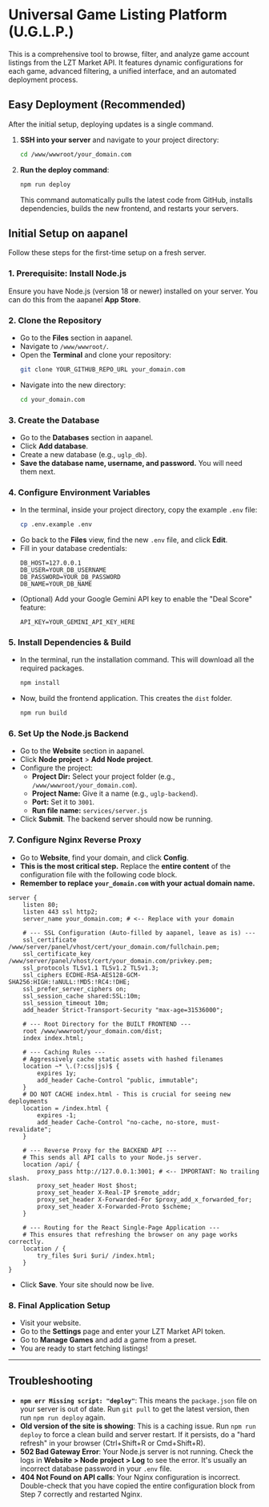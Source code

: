 # Universal Game Listing Platform (U.G.L.P.)

This is a comprehensive tool to browse, filter, and analyze game account listings from the LZT Market API. It features dynamic configurations for each game, advanced filtering, a unified interface, and an automated deployment process.

## Easy Deployment (Recommended)

After the initial setup, deploying updates is a single command.

1.  **SSH into your server** and navigate to your project directory:
    ```bash
    cd /www/wwwroot/your_domain.com
    ```
2.  **Run the deploy command**:
    ```bash
    npm run deploy
    ```
    This command automatically pulls the latest code from GitHub, installs dependencies, builds the new frontend, and restarts your servers.

## Initial Setup on aapanel

Follow these steps for the first-time setup on a fresh server.

### 1. Prerequisite: Install Node.js
Ensure you have Node.js (version 18 or newer) installed on your server. You can do this from the aapanel **App Store**.

### 2. Clone the Repository
- Go to the **Files** section in aapanel.
- Navigate to `/www/wwwroot/`.
- Open the **Terminal** and clone your repository:
  ```bash
  git clone YOUR_GITHUB_REPO_URL your_domain.com
  ```
- Navigate into the new directory:
  ```bash
  cd your_domain.com
  ```

### 3. Create the Database
- Go to the **Databases** section in aapanel.
- Click **Add database**.
- Create a new database (e.g., `uglp_db`).
- **Save the database name, username, and password.** You will need them next.

### 4. Configure Environment Variables
- In the terminal, inside your project directory, copy the example `.env` file:
  ```bash
  cp .env.example .env
  ```
- Go back to the **Files** view, find the new `.env` file, and click **Edit**.
- Fill in your database credentials:
  ```
  DB_HOST=127.0.0.1
  DB_USER=YOUR_DB_USERNAME
  DB_PASSWORD=YOUR_DB_PASSWORD
  DB_NAME=YOUR_DB_NAME
  ```
- (Optional) Add your Google Gemini API key to enable the "Deal Score" feature:
  ```
  API_KEY=YOUR_GEMINI_API_KEY_HERE
  ```

### 5. Install Dependencies & Build
- In the terminal, run the installation command. This will download all the required packages.
  ```bash
  npm install
  ```
- Now, build the frontend application. This creates the `dist` folder.
  ```bash
  npm run build
  ```

### 6. Set Up the Node.js Backend
- Go to the **Website** section in aapanel.
- Click **Node project** > **Add Node project**.
- Configure the project:
    - **Project Dir:** Select your project folder (e.g., `/www/wwwroot/your_domain.com`).
    - **Project Name:** Give it a name (e.g., `uglp-backend`).
    - **Port:** Set it to `3001`.
    - **Run file name:** `services/server.js`
- Click **Submit**. The backend server should now be running.

### 7. Configure Nginx Reverse Proxy
- Go to **Website**, find your domain, and click **Config**.
- **This is the most critical step.** Replace the **entire content** of the configuration file with the following code block.
- **Remember to replace `your_domain.com` with your actual domain name.**

```nginx
server {
    listen 80;
    listen 443 ssl http2;
    server_name your_domain.com; # <-- Replace with your domain

    # --- SSL Configuration (Auto-filled by aapanel, leave as is) ---
    ssl_certificate /www/server/panel/vhost/cert/your_domain.com/fullchain.pem;
    ssl_certificate_key /www/server/panel/vhost/cert/your_domain.com/privkey.pem;
    ssl_protocols TLSv1.1 TLSv1.2 TLSv1.3;
    ssl_ciphers ECDHE-RSA-AES128-GCM-SHA256:HIGH:!aNULL:!MD5:!RC4:!DHE;
    ssl_prefer_server_ciphers on;
    ssl_session_cache shared:SSL:10m;
    ssl_session_timeout 10m;
    add_header Strict-Transport-Security "max-age=31536000";

    # --- Root Directory for the BUILT FRONTEND ---
    root /www/wwwroot/your_domain.com/dist;
    index index.html;

    # --- Caching Rules ---
    # Aggressively cache static assets with hashed filenames
    location ~* \.(?:css|js)$ {
        expires 1y;
        add_header Cache-Control "public, immutable";
    }
    # DO NOT CACHE index.html - This is crucial for seeing new deployments
    location = /index.html {
        expires -1;
        add_header Cache-Control "no-cache, no-store, must-revalidate";
    }

    # --- Reverse Proxy for the BACKEND API ---
    # This sends all API calls to your Node.js server.
    location /api/ {
        proxy_pass http://127.0.0.1:3001; # <-- IMPORTANT: No trailing slash.
        proxy_set_header Host $host;
        proxy_set_header X-Real-IP $remote_addr;
        proxy_set_header X-Forwarded-For $proxy_add_x_forwarded_for;
        proxy_set_header X-Forwarded-Proto $scheme;
    }

    # --- Routing for the React Single-Page Application ---
    # This ensures that refreshing the browser on any page works correctly.
    location / {
        try_files $uri $uri/ /index.html;
    }
}
```
- Click **Save**. Your site should now be live.

### 8. Final Application Setup
- Visit your website.
- Go to the **Settings** page and enter your LZT Market API token.
- Go to **Manage Games** and add a game from a preset.
- You are ready to start fetching listings!

---

## Troubleshooting

-   **`npm err Missing script: "deploy"`**: This means the `package.json` file on your server is out of date. Run `git pull` to get the latest version, then run `npm run deploy` again.
-   **Old version of the site is showing**: This is a caching issue. Run `npm run deploy` to force a clean build and server restart. If it persists, do a "hard refresh" in your browser (Ctrl+Shift+R or Cmd+Shift+R).
-   **502 Bad Gateway Error**: Your Node.js server is not running. Check the logs in **Website > Node project > Log** to see the error. It's usually an incorrect database password in your `.env` file.
-   **404 Not Found on API calls**: Your Nginx configuration is incorrect. Double-check that you have copied the entire configuration block from Step 7 correctly and restarted Nginx.